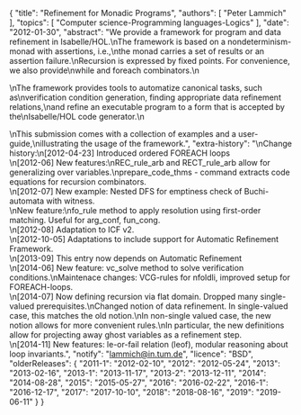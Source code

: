 {
    "title": "Refinement for Monadic Programs",
    "authors": [
        "Peter Lammich"
    ],
    "topics": [
        "Computer science-Programming languages-Logics"
    ],
    "date": "2012-01-30",
    "abstract": "We provide a framework for program and data refinement in Isabelle/HOL.\nThe framework is based on a nondeterminism-monad with assertions, i.e.,\nthe monad carries a set of results or an assertion failure.\nRecursion is expressed by fixed points. For convenience, we also provide\nwhile and foreach combinators.\n<p>\nThe framework provides tools to automatize canonical tasks, such as\nverification condition generation, finding appropriate data refinement relations,\nand refine an executable program to a form that is accepted by the\nIsabelle/HOL code generator.\n<p>\nThis submission comes with a collection of examples and a user-guide,\nillustrating the usage of the framework.",
    "extra-history": "\nChange history:\n[2012-04-23] Introduced ordered FOREACH loops<br>\n[2012-06] New features:\nREC_rule_arb and RECT_rule_arb allow for generalizing over variables.\nprepare_code_thms - command extracts code equations for recursion combinators.<br>\n[2012-07] New example: Nested DFS for emptiness check of Buchi-automata with witness.<br>\nNew feature:\nfo_rule method to apply resolution using first-order matching. Useful for arg_conf, fun_cong.<br>\n[2012-08] Adaptation to ICF v2.<br>\n[2012-10-05] Adaptations to include support for Automatic Refinement Framework.<br>\n[2013-09] This entry now depends on Automatic Refinement<br>\n[2014-06] New feature: vc_solve method to solve verification conditions.\nMaintenace changes: VCG-rules for nfoldli, improved setup for FOREACH-loops.<br>\n[2014-07] Now defining recursion via flat domain. Dropped many single-valued prerequisites.\nChanged notion of data refinement. In single-valued case, this matches the old notion.\nIn non-single valued case, the new notion allows for more convenient rules.\nIn particular, the new definitions allow for projecting away ghost variables as a refinement step.<br>\n[2014-11] New features: le-or-fail relation (leof), modular reasoning about loop invariants.",
    "notify": "lammich@in.tum.de",
    "licence": "BSD",
    "olderReleases": {
        "2011-1": "2012-02-10",
        "2012": "2012-05-24",
        "2013": "2013-02-16",
        "2013-1": "2013-11-17",
        "2013-2": "2013-12-11",
        "2014": "2014-08-28",
        "2015": "2015-05-27",
        "2016": "2016-02-22",
        "2016-1": "2016-12-17",
        "2017": "2017-10-10",
        "2018": "2018-08-16",
        "2019": "2019-06-11"
    }
}